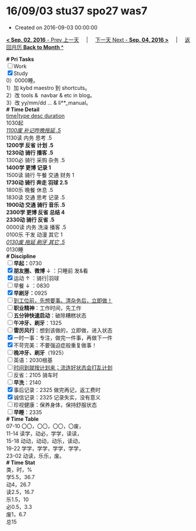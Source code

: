 # 16/09/03 stu37 spo27 was7

- Created on 2016-09-03 00:00:00

[**< Sep. 02, 2016** - Prev 上一天](_archived/lifelogs/2016/09/d02.md) &nbsp; &nbsp; | &nbsp; &nbsp; [下一天 Next - **Sep. 04, 2016 >**](_archived/lifelogs/2016/09/d04.md) &nbsp; &nbsp; |  &nbsp; &nbsp; [返回月历 **Back to Month ^**](_archived/lifelogs/2016/09/index.md)
<br/><div><b># Pri Tasks</b></div><div><input type="checkbox"/>Work</div><div><input checked="true" type="checkbox"/>Study</div><div>0）0000睡。</div><div>1）加 kybd maestro 到 shortcuts。</div><div>2）改 tools &amp;  navbar &amp; etc in blog。</div><div>3）改 yy/mm/dd … &amp; li**_manual。</div><div><b># Time Detail</b></div><div><u>time|type desc duration</u></div><div>1030起</div><div><u><i>1100废 补记昨晚拖延 .5</i></u></div><div>1130读 内务 思考 .5</div><div><b>1200学 反省 计划 .5</b></div><div><b>1230动 骑行 播客 .5</b></div><div>1300必 骑行 采购 杂务 .5</div><div><b>1400学 更博 记录 1</b></div><div>1500读 骑行 午餐 交通 财务 1</div><div><b>1730动 骑行 奔走 羽球 2.5</b></div><div>1800乐 晚餐 休息 .5</div><div>1830读 交通 思考 记录 .5</div><div><b>1900动 交通 骑行 音乐 .5</b></div><div><b>2300学 更博 反省 总结 4</b></div><div><b>2330动 骑行 反省 .5</b></div><div>0000读 内务 洗澡 播客 .5</div><div>0100乐 干发 动漫 其它 1</div><div><u><i>0130废 拖延 刷牙 其它 .5</i></u></div><div>0130睡</div><div><b># Discipline</b></div><div><b><input type="checkbox"/></b><b>早起：</b>0730</div><div><b><input checked="true" type="checkbox"/></b><b>朋友圈、微博</b> ↓ ：只睡前 发&amp;看</div><div><input checked="true" type="checkbox"/>运动 ↑ ：骑行|羽球</div><div><input type="checkbox"/>早餐 ↓ ：0830</div><div><b><input checked="true" type="checkbox"/></b><b>早刷牙：</b>0925</div><div><input type="checkbox"/><u>到工位前，先想要事。清杂务后，立即做！</u></div><div><input type="checkbox"/><b>职业精神</b>：工作时间，先工作</div><div><input type="checkbox"/><b>五分钟快速启动</b>：破除糟糕状态</div><div><input type="checkbox"/><b>午冲牙、刷牙</b>：1325</div><div><input type="checkbox"/><b>雷厉风行</b>：想到该做的，立即做，进入状态</div><div><input checked="true" type="checkbox"/>一时一事：专注，做完一件事，再做下一件</div><div><input checked="true" type="checkbox"/>不苛完美：不要强迫症般重复做事！</div><div><b><input type="checkbox"/></b><b>晚冲牙、刷牙</b>（1925）</div><div><input type="checkbox"/>英语：2030根基</div><div><u><input type="checkbox"/></u><u>时间到就按计划来；流连好状态会打乱计划</u></div><div><input type="checkbox"/>反省：2105 骑车时</div><div><input type="checkbox"/><b>早洗</b>：2140</div><div><input checked="true" type="checkbox"/>事后记录：2325 做完再记，返工费时</div><div><input checked="true" type="checkbox"/>诚信记录：2325 记录失实，没有意义</div><div><input type="checkbox"/>珍视健康：保养身体，保持舒服状态</div><div><input type="checkbox"/><b>早睡</b>：2335</div><div><b># Time Table</b></div><div>07-10 〇〇，〇〇，〇〇，〇废，</div><div>11-14 读学，动必，学学，读读，</div><div>15-18 动动，动动，动乐，读动，</div><div>19-22 学学，学学，学学，学学，</div><div>23-02 动读，乐乐，废。</div><div><b># Time Stat</b></div><div>类，时，%</div><div>学5.5，36.7</div><div>动4，26.7</div><div>读2.5，16.7</div><div>乐1.5，10</div><div>必0.5，3.3</div><div>废1，6.7</div><div>总15</div>
